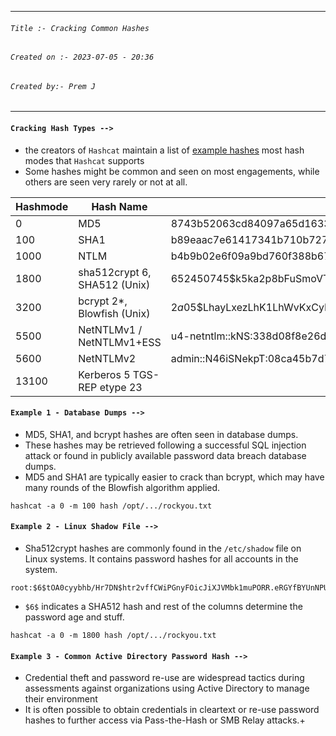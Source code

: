 
***
###### `Title :- Cracking Common Hashes`
###### `Created on :- 2023-07-05 - 20:36`
###### `Created by:- Prem J`
***

#### `Cracking Hash Types -->`

- the creators of `Hashcat` maintain a list of [example hashes](https://hashcat.net/wiki/doku.php?id=example_hashes) most hash modes that `Hashcat` supports
- Some hashes might be common and seen on most engagements, while others are seen very rarely or not at all.

|Hashmode|Hash Name|Example Hash|
|---|---|---|
|0|MD5|8743b52063cd84097a65d1633f5c74f5|
|100|SHA1|b89eaac7e61417341b710b727768294d0e6a277b|
|1000|NTLM|b4b9b02e6f09a9bd760f388b67351e2b|
|1800|sha512crypt $6$, SHA512 (Unix)|$6$52450745$k5ka2p8bFuSmoVT1tzOyyuaREkkKBcCNqoDKzYiJL9RaE8yMnPgh2XzzF0NDrUhgrcLwg78xs1w5pJiypEdFX/|
|3200|bcrypt $2*$, Blowfish (Unix)|$2a$05$LhayLxezLhK1LhWvKxCyLOj0j1u.Kj0jZ0pEmm134uzrQlFvQJLF6|
|5500|NetNTLMv1 / NetNTLMv1+ESS|u4-netntlm::kNS:338d08f8e26de93300000000000000000000000000000000:9526fb8c23a90751cdd619b6cea564742e1e4bf33006ba41:cb8086049ec4736c|
|5600|NetNTLMv2|admin::N46iSNekpT:08ca45b7d7ea58ee:88dcbe4446168966a153a0064958dac6:5c7830315c7830310000000000000b45c67103d07d7b95acd12ffa11230e0000000052920b85f78d013c31cdb3b92f5d765c783030|
|13100|Kerberos 5 TGS-REP etype 23|

#### `Example 1 - Database Dumps -->`

- MD5, SHA1, and bcrypt hashes are often seen in database dumps.
- These hashes may be retrieved following a successful SQL injection attack or found in publicly available password data breach database dumps.
- MD5 and SHA1 are typically easier to crack than bcrypt, which may have many rounds of the Blowfish algorithm applied.

`hashcat -a 0 -m 100 hash /opt/.../rockyou.txt`

#### `Example 2 - Linux Shadow File -->`

- Sha512crypt hashes are commonly found in the `/etc/shadow` file on Linux systems. It contains password hashes for all accounts in the system.

```shell-session
root:$6$tOA0cyybhb/Hr7DN$htr2vffCWiPGnyFOicJiXJVMbk1muPORR.eRGYfBYUnNPUjWABGPFiphjIjJC5xPfFUASIbVKDAHS3vTW1qU.1:18285:0:99999:7:::
```

- `$6$` indicates a SHA512 hash and rest of the columns determine the password age and stuff.

```shell-session
hashcat -a 0 -m 1800 hash /opt/.../rockyou.txt
```

#### `Example 3 - Common Active Directory Password Hash -->`

- Credential theft and password re-use are widespread tactics during assessments against organizations using Active Directory to manage their environment
- It is often possible to obtain credentials in cleartext or re-use password hashes to further access via Pass-the-Hash or SMB Relay attacks.+

